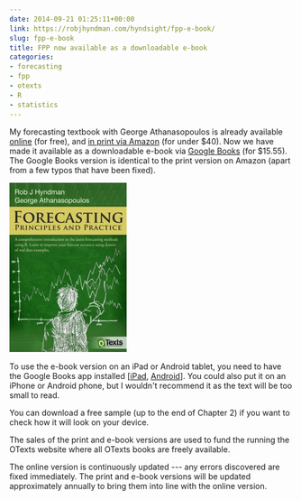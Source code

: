 ```yaml
---
date: 2014-09-21 01:25:11+00:00
link: https://robjhyndman.com/hyndsight/fpp-e-book/
slug: fpp-e-book
title: FPP now available as a downloadable e-book
categories:
- forecasting
- fpp
- otexts
- R
- statistics
---
```


My forecasting textbook with George Athanasopoulos is already available [online](http://www.otexts.org/fpp) (for free), and [in print via Amazon](http://buy.geni.us/Proxy.ashx?TSID=140570\&GR_URL=http%3A%2F%2Fwww.amazon.com%2Fdp%2F0987507109/) (for under $40). Now we have made it available as a downloadable e-book via [Google Books](https://play.google.com/store/books/details?id=gDuRBAAAQBAJ) (for $15.55). The Google Books version is identical to the print version on Amazon (apart from a few typos that have been fixed).

[![](/files/fppcover-208x300.jpg)](https://play.google.com/store/books/details?id=gDuRBAAAQBAJ)

To use the e-book version on an iPad or Android tablet, you need to have the Google Books app installed [[iPad](https://itunes.apple.com/au/app/google-play-books/id400989007?mt=8), [Android](https://play.google.com/store/apps/details?id=com.google.android.apps.books&hl=en)]. You could also put it on an iPhone or Android phone, but I wouldn't recommend it as the text will be too small to read.

You can download a free sample (up to the end of Chapter 2) if you want to check how it will look on your device.

The sales of the print and e-book versions are used to fund the running the OTexts website where all OTexts books are freely available.

The online version is continuously updated --- any errors discovered are fixed immediately. The print and e-book versions will be updated approximately annually to bring them into line with the online version.
